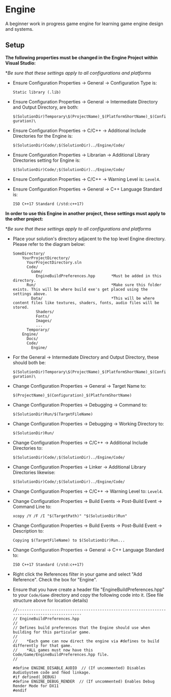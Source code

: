 # Engine
A beginner work in progress game engine for learning game engine design and systems.

## Setup

**The following properties must be changed in the Engine Project within Visual Studio:**

**Be sure that these settings apply to all configurations and platforms*

- Ensure Configuration Properties -> General -> Configuration Type is:

  ```Static library (.lib)```

- Ensure Configuration Properties -> General -> Intermediate Directory and Output Directory, are both:

  ```$(SolutionDir)Temporary\$(ProjectName)_$(PlatformShortName)_$(Configuration)\```

- Ensure Configuration Properties -> C/C++ -> Additional Include Directories for the Engine is:

  ```$(SolutionDir)Code/;$(SolutionDir)../Engine/Code/```

- Ensure Configuration Properties -> Librarian -> Additional Library Directories setting for Engine is:

  ```$(SolutionDir)Code/;$(SolutionDir)../Engine/Code/```

- Ensure Configuration Properties -> C/C++ -> Warning Level is: ```Level4```.

- Ensure Configuration Properties -> General -> C++ Language Standard is: 

  ```ISO C++17 Standard (/std:c++17)```


**In order to use this Engine in another project, these settings must apply to the other project:**

**Be sure that these settings apply to all configurations and platforms*

- Place your solution's directory adjacent to the top level Engine directory. Please refer to the diagram below:
  ```
  SomeDirectory/				
      YourProjectDirectory/
        YourProjectDirectory.sln
        Code/
          Game/
            EngineBuildPreferences.hpp       *Must be added in this directory.
        Run/                                 *Make sure this folder exists. This will be where build exe's get placed using the settings above.
          Data/                              *This will be where content files like textures, shaders, fonts, audio files will be stored.
            Shaders/
            Fonts/
            Images/
            ...
        Temporary/
      Engine/
        Docs/
        Code/
          Engine/
  ```

- For the General -> Intermediate Directory and Output Directory, these should both be:
  
  ```$(SolutionDir)Temporary\$(ProjectName)_$(PlatformShortName)_$(Configuration)\```
  
- Change Configuration Properties -> General -> Target Name to:

  ```$(ProjectName)_$(Configuration)_$(PlatformShortName)```

- Change Configuration Properties -> Debugging -> Command to:

  ```$(SolutionDir)Run/$(TargetFileName)```

- Change Configuration Properties -> Debugging -> Working Directory to:

  ```$(SolutionDir)Run/```

- Change Configuration Properties -> C/C++ -> Additional Include Directories to:

  ```$(SolutionDir)Code/;$(SolutionDir)../Engine/Code/```

- Change Configuration Properties -> Linker -> Additional Library Directories likewise:

  ```$(SolutionDir)Code/;$(SolutionDir)../Engine/Code/```
  
- Change Configuration Properties -> C/C++ -> Warning Level to: ```Level4```.

- Change Configuration Properties -> Build Events -> Post-Build Event -> Command Line to:

  ```xcopy /Y /F /I "$(TargetPath)" "$(SolutionDir)Run"```
  
- Change Configuration Properties -> Build Events -> Post-Build Event -> Description to:

  ```Copying $(TargetFileName) to $(SolutionDir)Run...```
  
- Change Configuration Properties -> General -> C++ Language Standard to:

  ```ISO C++17 Standard (/std:c++17)```
  
- Right click the References filter in your game and select "Add Reference". Check the box for "Engine".

- Ensure that you have create a header file "EngineBuildPreferences.hpp" to your ```Code/Game``` directory and copy the following code into it. (See file structure above for location details)

  ```
  //-----------------------------------------------------------------------------------------------
  // EngineBuildPreferences.hpp
  //
  // Defines build preferences that the Engine should use when building for this particular game.
  //
  //	*Each game can now direct the engine via #defines to build differently for that game.
  //	*ALL games must now have this Code/Game/EngineBuildPreferences.hpp file.
  //
  
  #define ENGINE_DISABLE_AUDIO  // (If uncommented) Disables AudioSystem code and fmod linkage.
  #if defined(_DEBUG)
  #define ENGINE_DEBUG_RENDER  // (If uncommented) Enables Debug Render Mode for DX11
  #endif
```
